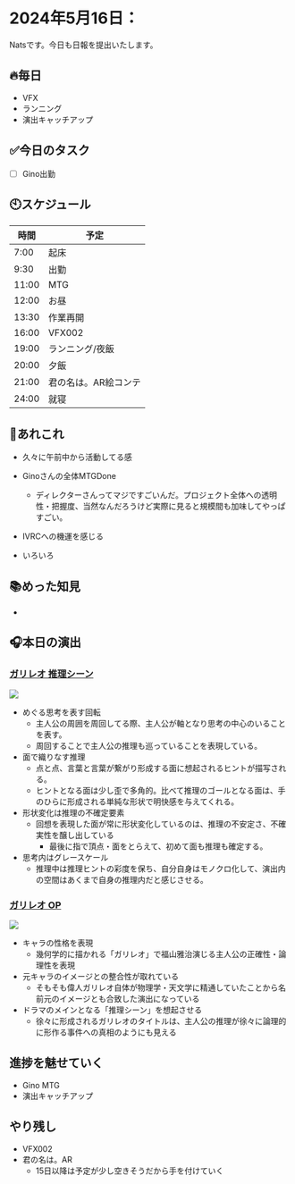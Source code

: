 
# 2024年5月16日：
Natsです。今日も日報を提出いたします。<br>

## 🔥毎日
- VFX 
- ランニング
- 演出キャッチアップ

## ✅今日のタスク
- [ ] Gino出勤

## 🕙スケジュール
| 時間 |  予定 |
|----|----|
|7:00|起床|
|9:30|出勤|
|11:00|MTG|
|12:00|お昼|
|13:30|作業再開|
|16:00|VFX002|
|19:00|ランニング/夜飯|
|20:00|夕飯|
|21:00|君の名は。AR絵コンテ|
|24:00|就寝|


## 📌あれこれ
- 久々に午前中から活動してる感
- Ginoさんの全体MTGDone
  - ディレクターさんってマジですごいんだ。プロジェクト全体への透明性・把握度、当然なんだろうけど実際に見ると規模間も加味してやっぱすごい。

- IVRCへの機運を感じる
- いろいろ
  
## 📚めった知見
- 
## 🎧本日の演出
### [ガリレオ 推理シーン](https://youtu.be/AQZBgF6srCg?si=7tPlnqbIUX8AOS_d&t=31)
<img src = "https://github.com/Nats360/Nippo/assets/86301377/4686b099-265d-4fa2-9e81-5eba3bb3428d">

- めぐる思考を表す回転
  - 主人公の周囲を周回してる際、主人公が軸となり思考の中心のいることを表す。
  - 周回することで主人公の推理も巡っていることを表現している。
- 面で織りなす推理
  - 点と点、言葉と言葉が繋がり形成する面に想起されるヒントが描写される。
  - ヒントとなる面は少し歪で多角的。比べて推理のゴールとなる面は、手のひらに形成される単純な形状で明快感を与えてくれる。
- 形状変化は推理の不確定要素
  - 回想を表現した面が常に形状変化しているのは、推理の不安定さ、不確実性を醸し出している
    - 最後に指で頂点・面をとらえて、初めて面も推理も確定する。
- 思考内はグレースケール
  - 推理中は推理ヒントの彩度を保ち、自分自身はモノクロ化して、演出内の空間はあくまで自身の推理内だと感じさせる。
### [ガリレオ OP](https://youtu.be/nNy5a3HVtS4?si=whQEqhDkpfk_t4Yc&t=87)
<img src = "https://github.com/Nats360/Nippo/assets/86301377/bb0da043-2b8c-4e33-a328-ce9ab101e574"><br>
- キャラの性格を表現
  - 幾何学的に描かれる「ガリレオ」で福山雅治演じる主人公の正確性・論理性を表現
- 元キャラのイメージとの整合性が取れている
  - そもそも偉人ガリレオ自体が物理学・天文学に精通していたことから名前元のイメージとも合致した演出になっている
- ドラマのメインとなる「推理シーン」を想起させる
  - 徐々に形成されるガリレオのタイトルは、主人公の推理が徐々に論理的に形作る事件への真相のようにも見える

## 進捗を魅せていく
- Gino MTG
- 演出キャッチアップ

## やり残し
- VFX002
- 君の名は。AR
  - 15日以降は予定が少し空きそうだから手を付けていく
